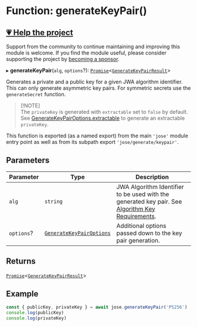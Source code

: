 # Function: generateKeyPair()

## [💗 Help the project](https://github.com/sponsors/panva)

Support from the community to continue maintaining and improving this module is welcome. If you find the module useful, please consider supporting the project by [becoming a sponsor](https://github.com/sponsors/panva).

▸ **generateKeyPair**(`alg`, `options`?): [`Promise`](https://developer.mozilla.org/docs/Web/JavaScript/Reference/Global_Objects/Promise)\<[`GenerateKeyPairResult`](../interfaces/GenerateKeyPairResult.md)\>

Generates a private and a public key for a given JWA algorithm identifier. This can only generate
asymmetric key pairs. For symmetric secrets use the `generateSecret` function.

> [!NOTE]\
> The `privateKey` is generated with `extractable` set to `false` by default. See
> [GenerateKeyPairOptions.extractable](../interfaces/GenerateKeyPairOptions.md#extractable) to generate an extractable `privateKey`.

This function is exported (as a named export) from the main `'jose'` module entry point as well
as from its subpath export `'jose/generate/keypair'`.

## Parameters

| Parameter | Type | Description |
| ------ | ------ | ------ |
| `alg` | `string` | JWA Algorithm Identifier to be used with the generated key pair. See [Algorithm Key Requirements](https://github.com/panva/jose/issues/210). |
| `options`? | [`GenerateKeyPairOptions`](../interfaces/GenerateKeyPairOptions.md) | Additional options passed down to the key pair generation. |

## Returns

[`Promise`](https://developer.mozilla.org/docs/Web/JavaScript/Reference/Global_Objects/Promise)\<[`GenerateKeyPairResult`](../interfaces/GenerateKeyPairResult.md)\>

## Example

```js
const { publicKey, privateKey } = await jose.generateKeyPair('PS256')
console.log(publicKey)
console.log(privateKey)
```
